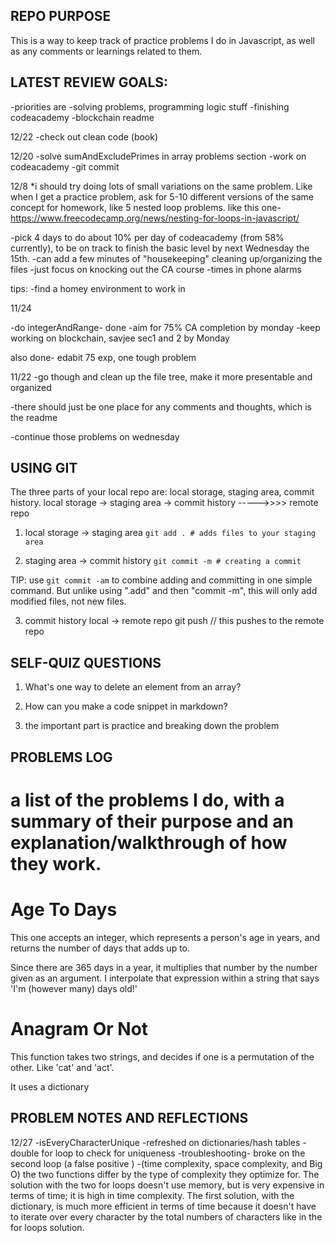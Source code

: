 
## REPO PURPOSE

This is a way to keep track of practice problems I do in Javascript, as well as any comments or learnings related to them.


## LATEST REVIEW GOALS:


-priorities are 
    -solving problems, programming logic stuff
    -finishing codeacademy 
    -blockchain readme 


12/22
-check out clean code (book)

12/20
-solve sumAndExcludePrimes in array problems section
-work on codeacademy 
-git commit 

12/8
*i should try doing lots of small variations on the same problem. Like when I get a practice problem, ask for 5-10 different versions of the same concept for homework, like 5 nested loop problems. like this one-
https://www.freecodecamp.org/news/nesting-for-loops-in-javascript/

-pick 4 days to do about 10% per day of codeacademy (from 58% currently), to be on track to finish the basic level by next Wednesday the 15th. 
    -can add a few minutes of "housekeeping" cleaning up/organizing the files 
    -just focus on knocking out the CA course
    -times in phone alarms



tips:
-find a homey environment to work in 

11/24

-do integerAndRange- done
-aim for 75% CA completion by monday
-keep working on blockchain, savjee sec1 and 2 by Monday 

also done- edabit 75 exp, one tough problem 

11/22
-go though and clean up the file tree, make it more presentable and organized

-there should just be one place for any comments and thoughts, which is the readme

-continue those problems on wednesday



## USING GIT 

The three parts of your local repo are: local storage, staging area, commit history.
local storage -> staging area -> commit history ----->>>> remote repo

1. local storage -> staging area
```git add . # adds files to your staging area```

2. staging area -> commit history
```git commit -m # creating a commit```

TIP: use ```git commit -am``` to combine adding and committing in one simple command. But unlike using ".add" and then "commit -m",  this will only add modified files, not new files. 

3. commit history local -> remote repo
git push // this pushes to the remote repo






## SELF-QUIZ QUESTIONS

1. What's one way to delete an element from an array?

2. How can you make a code snippet in markdown?

3. the important part is practice and breaking down the problem 


## PROBLEMS LOG 
# a list of the problems I do, with a summary of their purpose and an explanation/walkthrough of how they work. 

# Age To Days 
This one accepts an integer, which represents a person's age in years, and returns the number of days that adds up to. 

Since there are 365 days in a year, it multiplies that number by the number given as an argument. I interpolate that expression within a string that says 'I'm (however many) days old!'

# Anagram Or Not 
This function takes two strings, and decides if one is a permutation of the other. Like 'cat' and 'act'. 

It uses a dictionary



## PROBLEM NOTES AND REFLECTIONS 

12/27
-isEveryCharacterUnique
-refreshed on dictionaries/hash tables 
-double for loop to check for uniqueness 
-troubleshooting- broke on the second loop (a false positive )
-(time complexity, space complexity, and Big O) the two functions differ by the type of complexity they optimize for. The solution with the two for loops doesn't use memory, but is very expensive in terms of time; it is high in time complexity. The first solution, with the dictionary, is much more efficient in terms of time because it doesn't have to iterate over every character by the total numbers of characters like in the for loops solution. 
